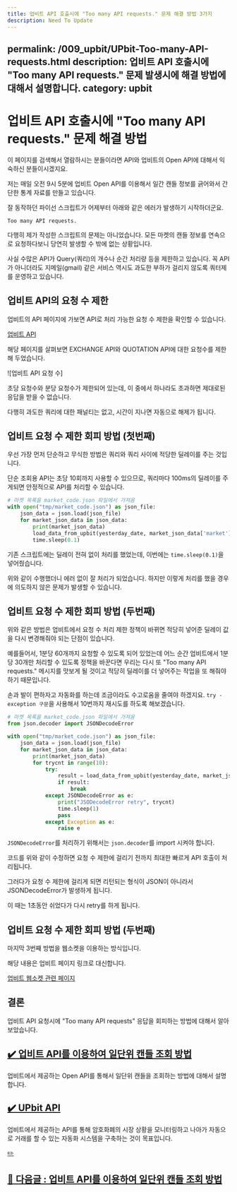 ```yaml
---
title: 업비트 API 호출시에 "Too many API requests." 문제 해결 방법 3가지
description: Need To Update
---
```



permalink: /009_upbit/UPbit-Too-many-API-requests.html
description: 업비트 API 호출시에 "Too many API requests." 문제 발생시에 해결 방법에 대해서 설명합니다.
category: upbit
---


업비트 API 호출시에 "Too many API requests." 문제 해결 방법
===


이 페이지를 검색해서 열람하시는 분들이라면 
API와 업비트의 Open API에 대해서 익숙하신 분들이시겠지요. 


저는 매일 오전 9시 5분에 업비트 Open API를 이용해서 
일간 캔들 정보를 긁어와서 간단한 통계 자료를 만들고 있습니다. 


잘 동작하던 파이선 스크립트가 어제부터 아래와 같은 에러가 
발생하기 시작하더군요. 


```
Too many API requests.
```


다행히 제가 작성한 스크립트의 문제는 아니었습니다. 
모든 마켓의 캔들 정보를 연속으로 요청하다보니 
당연히 발생할 수 밖에 없는 상황입니다. 


사실 수많은 API가 Query(쿼리)의 개수나 순간 처리량 등을 제한하고 있습니다. 
꼭 API가 아니더라도 지메일(gmail) 같은 서비스 역시도 과도한 부하가 걸리지 않도록 쿼터제를 운영하고 있습니다. 


업비트 API의 요청 수 제한
---


업비트의 API 페이지에 가보면 API로 처리 가능한 요청 수 제한을 확인할 수 있습니다. 


[업비트 API](https://docs.upbit.com/docs/user-request-guide)


해당 페이지를 살펴보면 EXCHANGE API와 QUOTATION API에 대한 
요청수를 제한해 두었습니다. 


![업비트 API 요청 수]


초당 요청수와 분당 요청수가 제한되어 있는데, 
이 중에서 하나라도 초과하면 제대로된 응답을 받을 수 없습니다. 


다행히 과도한 쿼리에 대한 패널티는 없고, 
시간이 지나면 자동으로 해제가 됩니다. 


업비트 요청 수 제한 회피 방법 (첫번째)
---


우선 가장 먼저 단순하고 무식한 방법은 
쿼리와 쿼리 사이에 적당한 딜레이를 주는 것입니다. 


단순 조회용 API는 초당 10회까지 사용할 수 있으므로, 
쿼리마다 100ms의 딜레이를 주게되면 안정적으로 API를 처리할 수 있습니다. 


```python
# 마켓 목록을 market_code.json 파일에서 가져옴
with open("tmp/market_code.json") as json_file:
    json_data = json.load(json_file)
    for market_json_data in json_data:
        print(market_json_data)
        load_data_from_upbit(yesterday_date, market_json_data['market'])
        time.sleep(0.1)
```


기존 스크립트에는 딜레이 전혀 없이 처리를 했었는데, 
이번에는 <code>time.sleep(0.1)</code>을 넣어줬습니다. 


위와 같이 수행했더니 에러 없이 잘 처리가 되었습니다. 
하지만 이렇게 처리를 했을 경우에 의도하지 않은 문제가 발생할 수 있습니다. 


업비트 요청 수 제한 회피 방법 (두번째)
---


위와 같은 방법은 업비트에서 요청 수 처리 제한 정책이 바뀌면 
적당히 넣어준 딜레이 값을 다시 변경해줘야 되는 단점이 있습니다. 


예를들어서, 1분당 60개까지 요청할 수 있도록 되어 있었는데 
어느 순간 업비트에서 1분당 30개만 처리할 수 있도록 정책을 바꾼다면 
우리는 다시 또 "Too many API requests." 메시지를 맛보게 될 것이고 
적당히 딜레이를 더 넣어주는 작업을 또 해줘야 하기 때문입니다. 


손과 발이 편하자고 자동화를 하는데 조금이라도 수고로움을 줄여야 하겠지요. 
<code>try - exception 구문</code>을 사용해서 10번까지 재시도를 하도록 해보겠습니다. 


```python
# 마켓 목록을 market_code.json 파일에서 가져옴
from json.decoder import JSONDecodeError

with open("tmp/market_code.json") as json_file:
    json_data = json.load(json_file)
    for market_json_data in json_data:
        print(market_json_data)
        for trycnt in range(10):
            try:
                result = load_data_from_upbit(yesterday_date, market_json_data['market'])
                if result:
                    break
            except JSONDecodeError as e:
                print("JSODecodeError retry", trycnt)
                time.sleep(1)
                pass
            except Exception as e:
                raise e
```


<code>JSONDecodeError</code>를 처리하기 위해서는 
<code>json.decoder</code>를 import 시켜야 합니다. 


코드를 위와 같이 수정하면 요청 수 제한에 걸리기 전까지 
최대한 빠르게 API 호출이 처리됩니다. 


그러다가 요청 수 제한에 걸리게 되면 리턴되는 형식이 JSON이 아니라서 
JSONDecodeError가 발생하게 됩니다. 


이 때는 1초동안 쉬었다가 다시 retry를 하게 됩니다. 


업비트 요청 수 제한 회피 방법 (두번째)
---


마지막 3번째 방법을 웹소켓을 이용하는 방식입니다. 


해당 내용은 업비트 페이지 링크로 대신합니다. 


[업비트 웹소켓 관련 페이지](https://docs.upbit.com/docs/upbit-quotation-websocket)


결론
---


업비트 API 요청시에 "Too many API requests" 응답을 회피하는 방법에 대해서 알아보았습니다. 




[✔️  업비트 API를 이용하여 일단위 캔들 조회 방법](UPbit-API-daily-candle-query.html '업비트에서 제공하는 Open API를 통해서 일단위 캔들을 조회하는 방법에 ')
---


업비트에서 제공하는 Open API를 통해서 일단위 캔들을 조회하는 방법에 대해서 설명합니다.


[✔️  UPbit API](index.html '업비트에서 제공하는 API를 통해 암호화폐의 시장 상황을 모니터링하고 나아가 자동으로 거래를 할 수 있는 자동화 시스템을 구축하는')
---


업비트에서 제공하는 API를 통해 암호화폐의 시장 상황을 모니터링하고 나아가 자동으로 거래를 할 수 있는 자동화 시스템을 구축하는 것이 목표입니다.


[✏️ ](https://www.github.com/boyinblue/boyinblue.github.io/edit/main/009_upbit/UPbit-Too-many-API-requests.md '수정하기')



[🔽 다음글 : 업비트 API를 이용하여 일단위 캔들 조회 방법](2022-03-23-UPbit-API-daily-candle-query.html '')
---



